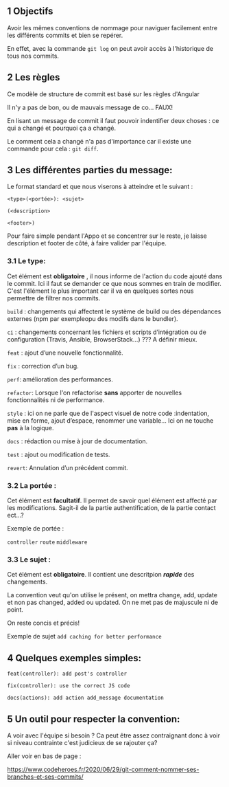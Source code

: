 
## 1 Objectifs


Avoir les mêmes conventions de nommage pour naviguer facilement entre les différents commits et bien se repérer. 

En effet, avec la commande `git log` on peut avoir accès à l'historique de tous nos commits.

## 2  Les règles

Ce modèle de structure de commit est basé sur les règles d'Angular

Il n'y a pas de bon, ou de mauvais message de co... FAUX!

En lisant un message de commit il faut pouvoir indentifier deux choses : ce qui a changé et pourquoi ça a changé.

Le comment cela a changé n'a pas d'importance car il existe une commande pour cela : `git diff`. 



## 3 Les différentes parties du message:

Le format standard et que nous viserons à atteindre et le suivant :

```
<type>(<portée>): <sujet>

(<description>

<footer>) 
```

Pour faire simple pendant l'Appo et se concentrer sur le reste, je laisse description et footer de côté, à faire valider par l'équipe.

### 3.1 Le type:

Cet élément est **obligatoire** , il nous informe de l'action du code ajouté dans le commit. Ici il faut se demander ce que nous sommes en train de modifier. C'est l'élément le plus important car il va en quelques sortes nous permettre de filtrer nos commits.

`build` : changements qui affectent le système de build ou des dépendances externes (npm par exempleopu des modifs dans le bundler).

`ci` : changements concernant les fichiers et scripts d’intégration ou de configuration (Travis, Ansible, BrowserStack…)
??? A définir mieux.

`feat` : ajout d’une nouvelle fonctionnalité.

`fix` : correction d’un bug.

`perf`: amélioration des performances.

`refactor`: Lorsque l'on refactorise **sans** apporter de nouvelles fonctionnalités ni de performance.

`style` : ici on ne parle que de l'aspect visuel de notre code :indentation, mise en forme, ajout d’espace, renommer une variable… Ici on ne touche **pas** à la logique.

`docs` : rédaction ou mise à jour de documentation.

`test` : ajout ou modification de tests.

`revert`: Annulation d’un précédent commit.

### 3.2 La portée : 
Cet élément est **facultatif**. Il permet de savoir quel élément est affecté par les modifications.
Sagit-il de la partie authentification, de la partie contact ect...?

Exemple de portée : 

`controller`
`route`
`middleware`


### 3.3 Le sujet : 

Cet élément est **obligatoire**. Il contient une descritpion ***rapide*** des changements.

La convention veut qu'on utilise le présent, on mettra change, add, update et non pas changed, added ou updated. On ne met pas de majuscule ni de point.

On reste concis et précis!

Exemple de sujet `add caching for better performance`


## 4 Quelques exemples simples:

`feat(controller): add post's controller `

`fix(controller): use the correct JS code`

`docs(actions): add action add_message documentation`


## 5 Un outil pour respecter la convention:

A voir avec l'équipe si besoin ? Ca peut être assez contraignant donc à voir si niveau contrainte c'est judicieux de se rajouter ça? 

Aller voir en bas de page :

https://www.codeheroes.fr/2020/06/29/git-comment-nommer-ses-branches-et-ses-commits/
